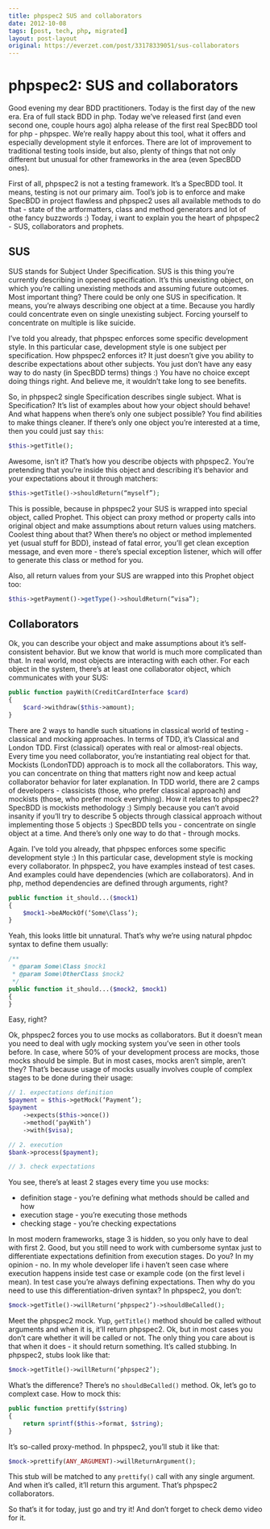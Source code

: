 ```yaml
---
title: phpspec2 SUS and collaborators
date: 2012-10-08
tags: [post, tech, php, migrated]
layout: post-layout
original: https://everzet.com/post/33178339051/sus-collaborators
---
```


# phpspec2: SUS and collaborators

Good evening my dear BDD practitioners. Today is the first day of the new era. Era of full stack
BDD in php. Today we’ve released first (and even second one, couple hours ago) alpha release of
the first real SpecBDD tool for php - phpspec. We’re really happy about this tool, what it offers
and especially development style it enforces. There are lot of improvement to traditional testing
tools inside, but also, plenty of things that not only different but unusual for other frameworks
in the area (even SpecBDD ones).

First of all, phpspec2 is not a testing framework. It’s a SpecBDD tool. It means, testing is not
our primary aim. Tool’s job is to enforce and make SpecBDD in project flawless and phpspec2 uses
all available methods to do that - state of the artformatters, class and method generators and lot
of othe fancy buzzwords :) Today, i want to explain you the heart of phpspec2 - SUS, collaborators
and prophets.

## SUS

SUS stands for Subject Under Specification. SUS is this thing you’re currently describing in
opened specification. It’s this unexisting object, on which you’re calling unexisting methods and
assuming future outcomes. Most important thing? There could be only one SUS in specification. It
means, you’re always describing one object at a time. Because you hardly could concentrate even on
single unexisting subject. Forcing yourself to concentrate on multiple is like suicide.

I’ve told you already, that phpspec enforces some specific development style. In this particular
case, development style is one subject per specification. How phpspec2 enforces it? It just
doesn’t give you ability to describe expectations about other subjects. You just don’t have any
easy way to do nasty (in SpecBDD terms) things :) You have no choice except doing things right.
And believe me, it wouldn’t take long to see benefits.

So, in phpspec2 single Specification describes single subject. What is Specification? It’s list of
examples about how your object should behave! And what happens when there’s only one subject
possible? You find abilities to make things cleaner. If there’s only one object you’re interested
at a time, then you could just say `this`:

```php
$this->getTitle();
```

Awesome, isn’t it? That’s how you describe objects with phpspec2. You’re pretending that you’re
inside this object and describing it’s behavior and your expectations about it through matchers:

```php
$this->getTitle()->shouldReturn(“myself”);
```

This is possible, because in phpspec2 your SUS is wrapped into special object, called Prophet.
This object can proxy method or property calls into original object and make assumptions about
return values using matchers. Coolest thing about that? When there’s no object or method
implemented yet (usual stuff for BDD), instead of fatal error, you’ll get clean exception message,
and even more - there’s special exception listener, which will offer to generate this class or
method for you.

Also, all return values from your SUS are wrapped into this Prophet object too:

```php
$this->getPayment()->getType()->shouldReturn(“visa”);
```

## Collaborators

Ok, you can describe your object and make assumptions about it’s self-consistent behavior. But we
know that world is much more complicated than that. In real world, most objects are interacting
with each other. For each object in the system, there’s at least one collaborator object, which
communicates with your SUS:

```php
public function payWith(CreditCardInterface $card)
{
    $card->withdraw($this->amount);
}
```

There are 2 ways to handle such situations in classical world of testing - classical and mocking
approaches. In terms of TDD, it’s Classical and London TDD. First (classical) operates with real
or almost-real objects. Every time you need collaborator, you’re instantiating real object for
that. Mockists (LondonTDD) approach is to mock all the collaborators. This way, you can
concentrate on thing that matters right now and keep actual collaborator behavior for later
explanation. In TDD world, there are 2 camps of developers - classicists (those, who prefer
classical approach) and mockists (those, who prefer mock everything). How it relates to phpspec2?
SpecBDD is mockists methodology :) Simply because you can’t avoid insanity if you’ll try to
describe 5 objects through classical approach without implementing those 5 objects :) SpecBDD
tells you - concentrate on single object at a time. And there’s only one way to do that - through
mocks.

Again. I’ve told you already, that phpspec enforces some specific development style :) In this
particular case, development style is mocking every collaborator. In phpspec2, you have examples
instead of test cases. And examples could have dependencies (which are collaborators). And in php,
method dependencies are defined through arguments, right?

```php
public function it_should...($mock1)
{
    $mock1->beAMockOf(‘Some\Class’);
}
```

Yeah, this looks little bit unnatural. That’s why we’re using natural phpdoc syntax to define them
usually:

```php
/**
 * @param Some\Class $mock1
 * @param Some\OtherClass $mock2
 */
public function it_should...($mock2, $mock1)
{
}
```

Easy, right?

Ok, phpspec2 forces you to use mocks as collaborators. But it doesn’t mean you need to deal with
ugly mocking system you’ve seen in other tools before. In case, where 50% of your development
process are mocks, those mocks should be simple. But in most cases, mocks aren’t simple, aren’t
they? That’s because usage of mocks usually involves couple of complex stages to be done during
their usage:

```php
// 1. expectations definition
$payment = $this->getMock(‘Payment’);
$payment
    ->expects($this->once())
    ->method(‘payWith’)
    ->with($visa);

// 2. execution
$bank->process($payment);

// 3. check expectations
```

You see, there’s at least 2 stages every time you use mocks:

* definition stage - you’re defining what methods should be called and how
* execution stage - you’re executing those methods
* checking stage - you’re checking expectations

In most modern frameworks, stage 3 is hidden, so you only have to deal with first 2. Good, but you
still need to work with cumbersome syntax just to differentiate expectations definition from
execution stages. Do you? In my opinion - no. In my whole developer life i haven’t seen case where
execution happens inside test case or example code (on the first level i mean). In test case
you’re always defining expectations. Then why do you need to use this differentiation-driven
syntax? In phpspec2, you don’t:

```php
$mock->getTitle()->willReturn(‘phpspec2’)->shouldBeCalled();
```

Meet the phpspec2 mock. Yup, `getTitle()` method should be called without arguments and when it is, it’ll return phpspec2. Ok, but in most cases you don’t care whether it will be called or not. The only thing you care about is that when it does - it should return something. It’s called stubbing. In phpspec2, stubs look like that:

```php
$mock->getTitle()->willReturn(‘phpspec2’);
```

What’s the difference? There’s no `shouldBeCalled()` method. Ok, let’s go to complext case. How to
mock this:

```php
public function prettify($string)
{
    return sprintf($this->format, $string);
}
```

It’s so-called proxy-method. In phpspec2, you’ll stub it like that:

```php
$mock->prettify(ANY_ARGUMENT)->willReturnArgument();
```

This stub will be matched to any `prettify()` call with any single argument. And when it’s called,
it’ll return this argument. That’s phpspec2 collaborators.

So that’s it for today, just go and try it! And don’t forget to check demo video for it.


